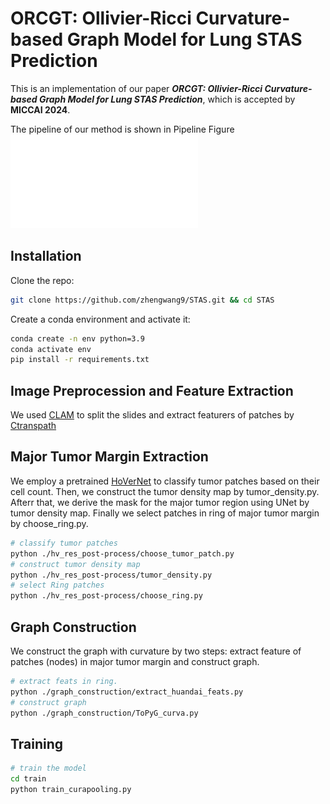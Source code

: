 # ORCGT: Ollivier-Ricci Curvature-based Graph Model for Lung STAS Prediction
This is an implementation of our paper ***ORCGT: Ollivier-Ricci Curvature-based Graph Model for Lung STAS Prediction***, which is accepted by **MICCAI 2024**.

The pipeline of our method is shown in Pipeline Figure
![Overview](/Pics/overview-5.pdf)

## Installation
Clone the repo:
```bash
git clone https://github.com/zhengwang9/STAS.git && cd STAS
```
Create a conda environment and activate it:
```bash
conda create -n env python=3.9
conda activate env
pip install -r requirements.txt
```
## Image Preprocession and Feature Extraction

We used [CLAM](https://github.com/mahmoodlab/CLAM) to split the slides and extract featurers of patches by [Ctranspath](https://github.com/Xiyue-Wang/TransPath)   

## Major Tumor Margin Extraction
We employ a pretrained [HoVerNet](https://github.com/vqdang/hover_net) to classify tumor patches based on their cell count. Then, we construct the tumor density map by tumor_density.py. Afterr that, we derive the mask for the major tumor region using UNet by tumor density map. Finally we select patches in ring of major tumor margin by choose_ring.py.
```bash
# classify tumor patches
python ./hv_res_post-process/choose_tumor_patch.py
# construct tumor density map
python ./hv_res_post-process/tumor_density.py
# select Ring patches
python ./hv_res_post-process/choose_ring.py
```

## Graph Construction

We construct the graph with curvature by two steps: extract feature of patches (nodes) in major tumor margin and construct graph.

```bash
# extract feats in ring.
python ./graph_construction/extract_huandai_feats.py
# construct graph
python ./graph_construction/ToPyG_curva.py
```

## Training

```bash
# train the model
cd train
python train_curapooling.py
```

